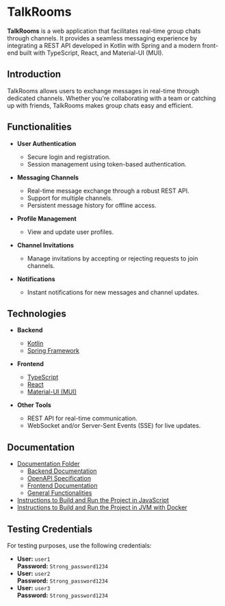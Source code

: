 # TalkRooms

**TalkRooms** is a web application that facilitates real-time group chats through channels. It provides a seamless messaging experience by integrating a REST API developed in Kotlin with Spring and a modern front-end built with TypeScript, React, and Material-UI (MUI).

## Introduction

TalkRooms allows users to exchange messages in real-time through dedicated channels. Whether you're collaborating with a team or catching up with friends, TalkRooms makes group chats easy and efficient.

## Functionalities

- **User Authentication**
  - Secure login and registration.
  - Session management using token-based authentication.

- **Messaging Channels**
  - Real-time message exchange through a robust REST API.
  - Support for multiple channels.
  - Persistent message history for offline access.

- **Profile Management**
  - View and update user profiles.

- **Channel Invitations**
  - Manage invitations by accepting or rejecting requests to join channels.

- **Notifications**
  - Instant notifications for new messages and channel updates.

## Technologies

- **Backend**
  - [Kotlin](https://kotlinlang.org/)
  - [Spring Framework](https://spring.io/)
  
- **Frontend**
  - [TypeScript](https://www.typescriptlang.org/)
  - [React](https://reactjs.org/)
  - [Material-UI (MUI)](https://mui.com/)

- **Other Tools**
  - REST API for real-time communication.
  - WebSocket and/or Server-Sent Events (SSE) for live updates.

## Documentation

- [Documentation Folder](docs)
  - [Backend Documentation](docs/Backend.md)
  - [OpenAPI Specification](docs/TalkRoomsOpenApi.yaml)
  - [Frontend Documentation](docs/Frontend.md)
  - [General Functionalities](docs/GeneralDoc.md)
- [Instructions to Build and Run the Project in JavaScript](code/js/README.md)
- [Instructions to Build and Run the Project in JVM with Docker](code/jvm/README.md)

## Testing Credentials

For testing purposes, use the following credentials:

- **User:** `user1`  
  **Password:** `Strong_password1234`
- **User:** `user2`  
  **Password:** `Strong_password1234`
- **User:** `user3`  
  **Password:** `Strong_password1234`
